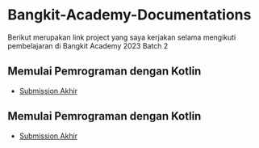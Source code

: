 # Bangkit-Academy-Documentations

Berikut merupakan link project yang saya kerjakan selama mengikuti pembelajaran di Bangkit Academy 2023 Batch 2

## Memulai Pemrograman dengan Kotlin
- [Submission Akhir](https://github.com/AryaSuryaaa/Submission-Kotlin.git)

## Memulai Pemrograman dengan Kotlin
- [Submission Akhir](https://github.com/AryaSuryaaa/Submission-Kotlin.git)
